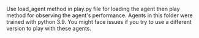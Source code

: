 Use load_agent method in play.py file for loading the agent then play method for observing the agent's performance. 
Agents in this folder were trained with python 3.9. 
You might face issues if you try to use a different version to play with these agents.
